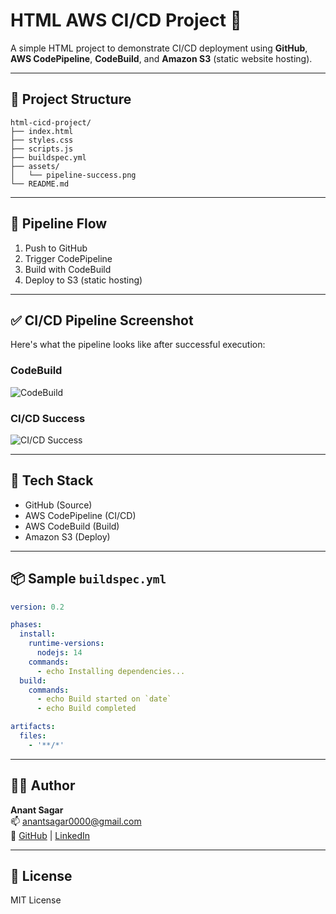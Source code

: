 # HTML AWS CI/CD Project 🚀

A simple HTML project to demonstrate CI/CD deployment using **GitHub**, **AWS CodePipeline**, **CodeBuild**, and **Amazon S3** (static website hosting).

---

## 📁 Project Structure

```
html-cicd-project/
├── index.html
├── styles.css
├── scripts.js
├── buildspec.yml
├── assets/
│   └── pipeline-success.png
└── README.md
```

---

## 🧪 Pipeline Flow

1. Push to GitHub
2. Trigger CodePipeline
3. Build with CodeBuild
4. Deploy to S3 (static hosting)

---

## ✅ CI/CD Pipeline Screenshot

Here's what the pipeline looks like after successful execution:

### CodeBuild
![CodeBuild](https://github.com/user-attachments/assets/8123d63c-f7f5-45fd-98e4-9441bb398838)

### CI/CD Success
![CI/CD Success](https://github.com/user-attachments/assets/2944fd2b-4d8e-4adc-b2f4-51a27d458d4d)


---

## 🧰 Tech Stack

- GitHub (Source)
- AWS CodePipeline (CI/CD)
- AWS CodeBuild (Build)
- Amazon S3 (Deploy)

---

## 📦 Sample `buildspec.yml`

```yaml
version: 0.2

phases:
  install:
    runtime-versions:
      nodejs: 14
    commands:
      - echo Installing dependencies...
  build:
    commands:
      - echo Build started on `date`
      - echo Build completed

artifacts:
  files:
    - '**/*'
```

---

## 👨‍💻 Author

**Anant Sagar**  
📫 anantsagar0000@gmail.com  
🔗 [GitHub](https://github.com/AnantSagar01) | [LinkedIn](https://www.linkedin.com/in/anantsagar01)

---

## 📜 License

MIT License
